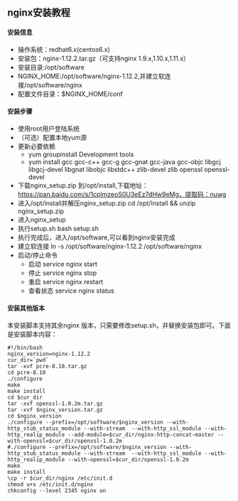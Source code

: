 ## nginx安装教程
#### 安装信息
- 操作系统：redhat6.x(centos6.x)
- 安装包：nginx-1.12.2.tar.gz（可支持nginx 1.9.x,1.10.x,1.11.x）
- 安装目录:/opt/software
- NGINX_HOME:/opt/software/nginx-1.12.2,并建立软连接/opt/software/nginx
- 配置文件目录：$NGINX_HOME/conf

#### 安装步骤
- 使用root用户登陆系统
- （可选）配置本地yum源
- 更新必要依赖
    + yum groupinstall Development tools
    + yum install gcc gcc-c++ gcc-g gcc-gnat gcc-java gcc-objc libgcj libgcj-devel libgnat libobjc libstdc++ zlib-devel zlib openssl openssl-devel
- 下载nginx_setup.zip 到/opt/install,下载地址：https://pan.baidu.com/s/1cplmzeoS0U3eEz7dHw9eMg，提取码：nuwg
- 进入/opt/install并解压nginx_setup.zip cd /opt/install && unzip nginx_setup.zip
- 进入nginx_setup
- 执行setup.sh bash setup.sh
- 执行完成后，进入/opt/software,可以看到nginx安装完成
- 建立软连接 ln -s /opt/software/nginx-1.12.2 /opt/software/nginx
- 启动/停止命令
    + 启动 service nginx start
    + 停止 service nginx stop
    + 重启 service nginx restart
    + 查看状态 service nginx status

#### 安装其他版本
本安装脚本支持其余nginx 版本，只需要修改setup.sh，并替换安装包即可。下面是安装脚本内容：
```
#!/bin/bash
nginx_version=nginx-1.12.2
cur_dir=`pwd`
tar -xvf pcre-8.10.tar.gz
cd pcre-8.10
./configure
make
make install
cd $cur_dir
tar -xvf openssl-1.0.2m.tar.gz
tar -xvf $nginx_version.tar.gz
cd $nginx_version
./configure --prefix=/opt/software/$nginx_version --with-http_stub_status_module --with-stream  --with-http_ssl_module --with-http_realip_module --add-module=$cur_dir/nginx-http-concat-master --with-openssl=$cur_dir/openssl-1.0.2m
#./configure --prefix=/opt/software/$nginx_version --with-http_stub_status_module --with-stream  --with-http_ssl_module --with-http_realip_module --with-openssl=$cur_dir/openssl-1.0.2m
make
make install
\cp -r $cur_dir/nginx /etc/init.d
chmod u+x /etc/init.d/nginx
chkconfig --level 2345 nginx on
```